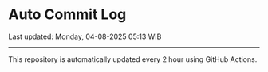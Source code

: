 # Auto Commit Log

Last updated: Monday, 04-08-2025 05:13 WIB

---

This repository is automatically updated every 2 hour using GitHub Actions.
